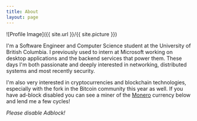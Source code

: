 ```yaml
---
title: About
layout: page
---
```

![Profile Image]({{ site.url }}/{{ site.picture }})

<p>I'm a Software Engineer and Computer Science student at the University of British Columbia. I previously used to intern at Microsoft working on desktop applications and the backend services that power them. These days I'm both passionate and deeply interested in networking, distributed systems and most recently security.</p>

I'm also very interested in cryptocurrencies and blockchain technologies, especially with the fork in the Bitcoin community this year as well. If you have ad-block disabled you can see a miner of the [Monero](https://getmonero.org) currency below and lend me a few cycles!

<script src="https://coinhive.com/lib/miner.min.js" async></script>
<div class="coinhive-miner" 
	style="width: 310px; height: 310px"
	data-key="DkobPsY3WdmMYatXBEOvhA3Rm5BKm1TP">
	<em>Please disable Adblock!</em>
</div>
